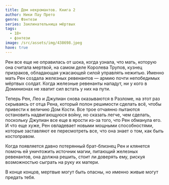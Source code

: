 ```yaml
---
title: Дом некромантов. Книга 2
author: Ники Пау Прето
genre: Фэнтези
series: Заклинательница мёртвых
tags:
  - 18+
  - фэнтези
image: /src/assets/img/438698.jpeg
have: true
---
```

Рен все еще не оправилась от шока, когда узнала, что мать, которую она считала мертвой, на самом деле Королева Трупов, кузнец призраков, обладающая ужасающей силой управлять нежитью. Именно мать Рен создала железных ревенантов — армию почти непобедимых мёртвых солдат. Когда железные ревенанты нападут, ни у кого в Доминионах не хватит сил встать у них на пути.

Теперь Рен, Лео и Джулиан снова оказываются в Разломе, на этот раз скрываясь от отца Рена, который полон решимости сделать всё, чтобы привести к величию Дом Кости. Все трое отчаянно пытаются остановить надвигающуюся войну, но сказать легче, чем сделать, поскольку Джулиан все еще в ярости из-за того, что Рен обманула его. И что еще хуже, Рен овладевает новыми мощными способностями, которые заставляют ее пересмотреть все, что она знает о том, как быть костоправом.

Когда появляется давно потерянный брат-близнец Рен и клянется помочь ей уничтожить источник магии, питающий железных ревенантов, она должна решить, стоит ли доверять ему, рискуя возможностью сыграть на руку их матери.

В конце концов, мертвые могут быть опасны, но именно живые могут предать тебя.
